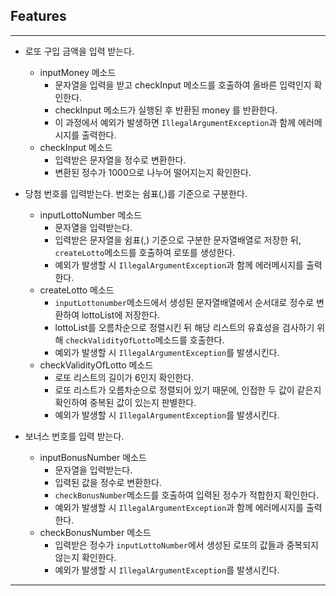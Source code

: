 ## Features

---

- 로또 구입 금액을 입력 받는다.
  - inputMoney 메소드
      - 문자열을 입력을 받고 checkInput 메소드를 호출하여 올바른 입력인지 확인한다.
      - checkInput 메소드가 실행된 후 반환된 money 를 반환한다.
      - 이 과정에서 예외가 발생하면 `IllegalArgumentException`과 함께 에러메시지를 출력한다.
  - checkInput 메소드
      - 입력받은 문자열을 정수로 변환한다.
      - 변환된 정수가 1000으로 나누어 떨어지는지 확인한다.

- 당첨 번호를 입력받는다. 번호는 쉼표(,)를 기준으로 구분한다.
  - inputLottoNumber 메소드
    - 문자열을 입력받는다.
    - 입력받은 문자열을 쉼표(,) 기준으로 구분한 문자열배열로 저장한 뒤, `createLotto`메소드를 호출하여 로또를 생성한다.
    - 예외가 발생할 시 `IllegalArgumentException`과 함께 에러메시지를 출력한다.
  - createLotto 메소드
    - `inputLottonumber`메소드에서 생성된 문자열배열에서 순서대로 정수로 변환하여 lottoList에 저장한다.
    - lottoList를 오름차순으로 정렬시킨 뒤 해당 리스트의 유효성을 검사하기 위해 `checkValidityOfLotto`메소드를 호출한다.
    - 예외가 발생할 시 `IllegalArgumentException`를 발생시킨다.
  - checkValidityOfLotto 메소드
    - 로또 리스트의 길이가 6인지 확인한다.
    - 로또 리스트가 오름차순으로 정렬되어 있기 때문에, 인접한 두 값이 같은지 확인하여 중복된 값이 있는지 판별한다.
    - 예외가 발생할 시 `IllegalArgumentException`를 발생시킨다.

- 보너스 번호를 입력 받는다.
  - inputBonusNumber 메소드
    - 문자열을 입력받는다.
    - 입력된 값을 정수로 변환한다.
    - `checkBonusNumber`메소드를 호출하여 입력된 정수가 적합한지 확인한다.
    - 예외가 발생할 시 `IllegalArgumentException`과 함께 에러메시지를 출력한다.
  - checkBonusNumber 메소드
    - 입력받은 정수가 `inputLottoNumber`에서 생성된 로또의 값들과 중복되지 않는지 확인한다.
    - 예외가 발생할 시 `IllegalArgumentException`를 발생시킨다.
---

